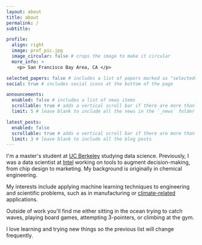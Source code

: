 ```yaml
---
layout: about
title: about
permalink: /
subtitle:

profile:
  align: right
  image: prof_pic.jpg
  image_circular: false # crops the image to make it circular
  more_info: >
    <p> San Francisco Bay Area, CA </p>

selected_papers: false # includes a list of papers marked as "selected={true}"
social: true # includes social icons at the bottom of the page

announcements:
  enabled: false # includes a list of news items
  scrollable: true # adds a vertical scroll bar if there are more than 3 news items
  limit: 5 # leave blank to include all the news in the `_news` folder

latest_posts:
  enabled: false
  scrollable: true # adds a vertical scroll bar if there are more than 3 new posts items
  limit: 3 # leave blank to include all the blog posts
---
```


I'm a master's student at [UC Berkeley](https://www.berkeley.edu/) studying data science. Previously, I was a data scientist at [Intel](https://www.intel.com/) working on tools to augment decision-making, from chip design to marketing. My background is originally in chemical engineering.

My interests include applying machine learning techniques to engineering and scientific problems, such as in manufacturing or [climate-related](https://disasterlab.berkeley.edu/people/) applications.

Outside of work you'll find me either sitting in the ocean trying to catch waves, playing board games, attempting 3-pointers, or climbing at the gym.

I love learning and trying new things so the previous list will change frequently.
